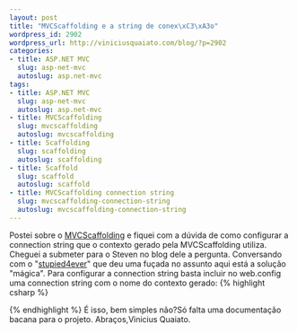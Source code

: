 ```yaml
--- 
layout: post
title: "MVCScaffolding e a string de conex\xC3\xA3o"
wordpress_id: 2902
wordpress_url: http://viniciusquaiato.com/blog/?p=2902
categories: 
- title: ASP.NET MVC
  slug: asp-net-mvc
  autoslug: asp.net-mvc
tags: 
- title: ASP.NET MVC
  slug: asp-net-mvc
  autoslug: asp.net-mvc
- title: MVCScaffolding
  slug: mvcscaffolding
  autoslug: mvcscaffolding
- title: Scaffolding
  slug: scaffolding
  autoslug: scaffolding
- title: Scaffold
  slug: scaffold
  autoslug: scaffold
- title: MVCScaffolding connection string
  slug: mvcscaffolding-connection-string
  autoslug: mvcscaffolding-connection-string
---
```

Postei sobre o [MVCScaffolding](http://viniciusquaiato.com/blog/mvc-scaffolding/) e fiquei com a dúvida de como configurar a connection string que o contexto gerado pela MVCScaffolding utiliza. Cheguei a submeter para o Steven no blog dele a pergunta. Conversando com o "[stupied4ever](http://olhonobit.wordpress.com/2011/01/18/mvc-mvc-scaffolding/)" que deu uma fuçada no assunto aqui está a solução "mágica". Para configurar a connection string basta incluir no web.config uma connection string com o nome do contexto gerado:
{% highlight csharp %}

{% endhighlight %}
É isso, bem simples não?Só falta uma documentação bacana para o projeto. Abraços,Vinicius Quaiato.
